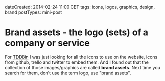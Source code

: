dateCreated: 2014-02-24 11:00 CET
tags: icons, logos, graphics, design, brand
postTypes: mini-post

# Brand assets - the logo (sets) of a company or service

For [TDDBin] I was just looking for all the icons to use on the website, icons from 
github, trello and twitter to embed them. And I found out that the collection of those
images/graphics are called __brand assets__. Next time you search for them, don't use the term logo, 
use "brand assets".

[TDDBin]: http://tddbin.com
